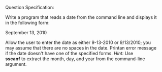 Question Specification:  
  
Write a program that reads a date from the command line and displays it  
in the following form:  
  
September 13, 2010  
  
Allow the user to enter the date as either 9-13-2010 or 9/13/2010; you  
may assume that there are no spaces in the date. Printan error message  
if the date doesn't have one of the specified forms. *Hint:* Use  
**sscanf** to extract the month, day, and year from the command-line  
argument.
